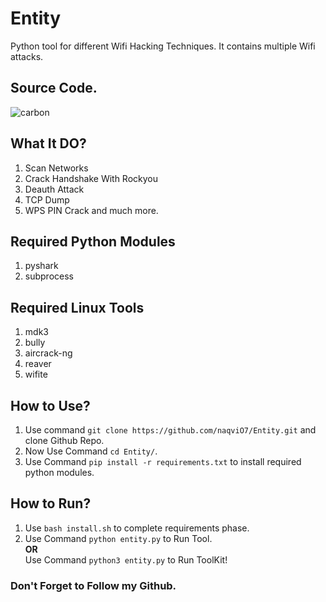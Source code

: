 # Entity
Python tool for different Wifi Hacking Techniques. It contains multiple Wifi attacks.

## Source Code.
![carbon](https://user-images.githubusercontent.com/79792270/168390254-b110c5a8-240f-4c6b-82f2-92b44493a2b9.png)

## What It DO?
1. Scan Networks
2. Crack Handshake With Rockyou 
3. Deauth Attack 
4. TCP Dump 
5. WPS PIN Crack and much more.

## Required Python Modules
1. pyshark
2. subprocess

## Required Linux Tools
1. mdk3
2. bully
3. aircrack-ng
4. reaver
5. wifite

## How to Use?
1. Use command `git clone https://github.com/naqviO7/Entity.git` and clone Github Repo.
2. Now Use Command `cd Entity/`.
3. Use Command `pip install -r requirements.txt` to install required python modules.

## How to Run?
1. Use `bash install.sh` to complete requirements phase.
2. Use Command `python entity.py` to Run Tool.\
                    **OR** \
   Use Command `python3 entity.py` to Run ToolKit!
### Don't Forget to Follow my Github.
